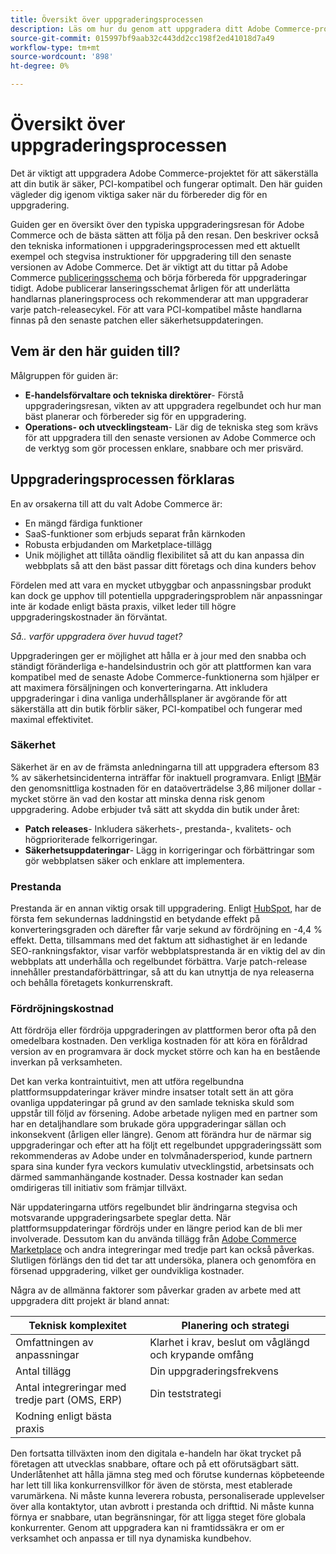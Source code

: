 ```yaml
---
title: Översikt över uppgraderingsprocessen
description: Läs om hur du genom att uppgradera ditt Adobe Commerce-projekt kan skydda din butik och fungera effektivt.
source-git-commit: 015997bf9aab32c443dd2cc198f2ed41018d7a49
workflow-type: tm+mt
source-wordcount: '898'
ht-degree: 0%

---
```



# Översikt över uppgraderingsprocessen

Det är viktigt att uppgradera Adobe Commerce-projektet för att säkerställa att din butik är säker, PCI-kompatibel och fungerar optimalt. Den här guiden vägleder dig igenom viktiga saker när du förbereder dig för en uppgradering.

Guiden ger en översikt över den typiska uppgraderingsresan för Adobe Commerce och de bästa sätten att följa på den resan. Den beskriver också den tekniska informationen i uppgraderingsprocessen med ett aktuellt exempel och stegvisa instruktioner för uppgradering till den senaste versionen av Adobe Commerce. Det är viktigt att du tittar på Adobe Commerce [publiceringsschema](../release/schedule.md) och börja förbereda för uppgraderingar tidigt. Adobe publicerar lanseringsschemat årligen för att underlätta handlarnas planeringsprocess och rekommenderar att man uppgraderar varje patch-releasecykel. För att vara PCI-kompatibel måste handlarna finnas på den senaste patchen eller säkerhetsuppdateringen.

## Vem är den här guiden till?

Målgruppen för guiden är:

- **E-handelsförvaltare och tekniska direktörer**- Förstå uppgraderingsresan, vikten av att uppgradera regelbundet och hur man bäst planerar och förbereder sig för en uppgradering.
- **Operations- och utvecklingsteam**- Lär dig de tekniska steg som krävs för att uppgradera till den senaste versionen av Adobe Commerce och de verktyg som gör processen enklare, snabbare och mer prisvärd.

## Uppgraderingsprocessen förklaras

En av orsakerna till att du valt Adobe Commerce är:

- En mängd färdiga funktioner
- SaaS-funktioner som erbjuds separat från kärnkoden
- Robusta erbjudanden om Marketplace-tillägg
- Unik möjlighet att tillåta oändlig flexibilitet så att du kan anpassa din webbplats så att den bäst passar ditt företags och dina kunders behov

Fördelen med att vara en mycket utbyggbar och anpassningsbar produkt kan dock ge upphov till potentiella uppgraderingsproblem när anpassningar inte är kodade enligt bästa praxis, vilket leder till högre uppgraderingskostnader än förväntat.

_Så.. varför uppgradera över huvud taget?_

Uppgraderingen ger er möjlighet att hålla er à jour med den snabba och ständigt föränderliga e-handelsindustrin och gör att plattformen kan vara kompatibel med de senaste Adobe Commerce-funktionerna som hjälper er att maximera försäljningen och konverteringarna. Att inkludera uppgraderingar i dina vanliga underhållsplaner är avgörande för att säkerställa att din butik förblir säker, PCI-kompatibel och fungerar med maximal effektivitet.

### Säkerhet

Säkerhet är en av de främsta anledningarna till att uppgradera eftersom 83 % av säkerhetsincidenterna inträffar för inaktuell programvara. Enligt [IBM](https://www.ibm.com/reports/data-breach)är den genomsnittliga kostnaden för en dataöverträdelse 3,86 miljoner dollar - mycket större än vad den kostar att minska denna risk genom uppgradering. Adobe erbjuder två sätt att skydda din butik under året:

- **Patch releases**- Inkludera säkerhets-, prestanda-, kvalitets- och högprioriterade felkorrigeringar.
- **Säkerhetsuppdateringar**- Lägg in korrigeringar och förbättringar som gör webbplatsen säker och enklare att implementera.

### Prestanda

Prestanda är en annan viktig orsak till uppgradering. Enligt [HubSpot](https://blog.hubspot.com/marketing/page-load-time-conversion-rates), har de första fem sekundernas laddningstid en betydande effekt på konverteringsgraden och därefter får varje sekund av fördröjning en -4,4 % effekt. Detta, tillsammans med det faktum att sidhastighet är en ledande SEO-rankningsfaktor, visar varför webbplatsprestanda är en viktig del av din webbplats att underhålla och regelbundet förbättra. Varje patch-release innehåller prestandaförbättringar, så att du kan utnyttja de nya releaserna och behålla företagets konkurrenskraft.

### Fördröjningskostnad

Att fördröja eller fördröja uppgraderingen av plattformen beror ofta på den omedelbara kostnaden. Den verkliga kostnaden för att köra en föråldrad version av en programvara är dock mycket större och kan ha en bestående inverkan på verksamheten.

Det kan verka kontraintuitivt, men att utföra regelbundna plattformsuppdateringar kräver mindre insatser totalt sett än att göra ovanliga uppdateringar på grund av den samlade tekniska skuld som uppstår till följd av försening. Adobe arbetade nyligen med en partner som har en detaljhandlare som brukade göra uppgraderingar sällan och inkonsekvent (årligen eller längre). Genom att förändra hur de närmar sig uppgraderingar och efter att ha följt ett regelbundet uppgraderingssätt som rekommenderas av Adobe under en tolvmånadersperiod, kunde partnern spara sina kunder fyra veckors kumulativ utvecklingstid, arbetsinsats och därmed sammanhängande kostnader. Dessa kostnader kan sedan omdirigeras till initiativ som främjar tillväxt.

När uppdateringarna utförs regelbundet blir ändringarna stegvisa och motsvarande uppgraderingsarbete speglar detta. När plattformsuppdateringar fördröjs under en längre period kan de bli mer involverade. Dessutom kan du använda tillägg från [Adobe Commerce Marketplace](https://marketplace.magento.com/) och andra integreringar med tredje part kan också påverkas. Slutligen förlängs den tid det tar att undersöka, planera och genomföra en försenad uppgradering, vilket ger oundvikliga kostnader.

Några av de allmänna faktorer som påverkar graden av arbete med att uppgradera ditt projekt är bland annat:

| Teknisk komplexitet | Planering och strategi |
|-----------------------------------------------------------|--------------------------------------------------------------|
| Omfattningen av anpassningar | Klarhet i krav, beslut om våglängd och krypande omfång |
| Antal tillägg | Din uppgraderingsfrekvens |
| Antal integreringar med tredje part (OMS, ERP) | Din teststrategi |
| Kodning enligt bästa praxis |  |

Den fortsatta tillväxten inom den digitala e-handeln har ökat trycket på företagen att utvecklas snabbare, oftare och på ett oförutsägbart sätt. Underlåtenhet att hålla jämna steg med och förutse kundernas köpbeteende har lett till lika konkurrensvillkor för även de största, mest etablerade varumärkena. Ni måste kunna leverera robusta, personaliserade upplevelser över alla kontaktytor, utan avbrott i prestanda och drifttid. Ni måste kunna förnya er snabbare, utan begränsningar, för att ligga steget före globala konkurrenter. Genom att uppgradera kan ni framtidssäkra er om er verksamhet och anpassa er till nya dynamiska kundbehov.
